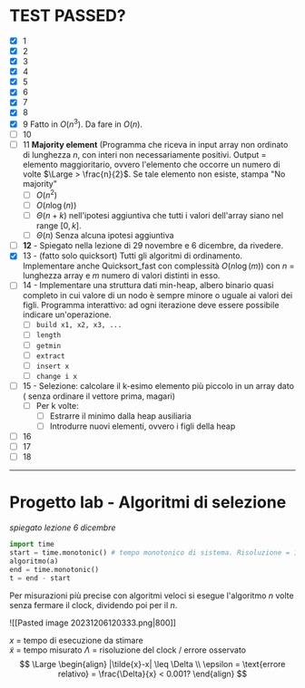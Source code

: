 # TEST PASSED? 
- [x] 1
- [x] 2
- [x] 3
- [x] 4
- [x] 5
- [x] 6
- [x] 7
- [x] 8 
- [x] 9 Fatto in $O(n^{3})$. Da fare in $O(n)$. 
- [ ] 10 
- [ ] 11 **Majority element** (Programma che riceva in input array non ordinato di lunghezza $n$, con interi non necessariamente positivi. Output = elemento maggioritario, ovvero l'elemento che occorre un numero di volte $\Large > \frac{n}{2}$. Se tale elemento non esiste, stampa "No majority"
	- [ ] $O(n^{2})$
	- [ ] $O(n\log(n))$
	- [ ] $\Theta(n+k)$ nell'ipotesi aggiuntiva che tutti i valori dell'array siano nel range $[0,k]$. 
	- [ ] $\Theta(n)$ Senza alcuna ipotesi aggiuntiva
- [ ] **12** - Spiegato nella lezione di 29 novembre e 6 dicembre, da rivedere. 
- [x] 13 - (fatto solo quicksort) Tutti gli algoritmi di ordinamento. Implementare anche Quicksort_fast con complessità $O(n \log (m))$ con $n$ = lunghezza array e $m$ numero di valori distinti in esso.  
- [ ] 14 - Implementare una struttura dati min-heap, albero binario quasi completo in cui valore di un nodo è sempre minore o uguale ai valori dei figli. Programma interattivo: ad ogni iterazione deve essere possibile indicare un'operazione. 
	- [ ] `build x1, x2, x3, ...`
	- [ ] `length`
	- [ ] `getmin`
	- [ ] `extract`
	- [ ] `insert x`
	- [ ] `change i x` 
- [ ] 15 - Selezione: calcolare il k-esimo elemento più piccolo in un array dato ( senza ordinare il vettore prima, magari)
	- [ ] Per k volte: 
		- [ ] Estrarre il minimo dalla heap ausiliaria
		- [ ] Introdurre nuovi elementi, ovvero i figli della heap 
- [ ] 16
- [ ] 17
- [ ] 18
---

# Progetto lab - Algoritmi di selezione
_spiegato lezione 6 dicembre_


```py
import time
start = time.monotonic() # tempo monotonico di sistema. Risoluzione = 1ms
algoritmo(a)
end = time.monotonic()
t = end - start
```

Per misurazioni più precise con algoritmi veloci si esegue l'algoritmo $n$ volte senza fermare il clock, dividendo poi per il $n$. 

![[Pasted image 20231206120333.png|800]]

$x$ = tempo di esecuzione da stimare  
$\tilde{x}$ = tempo misurato
$\Lambda$ = risoluzione del clock / errore osservato
$$
\Large
\begin{align}
|\tilde{x}-x| \leq \Delta   \\
\epsilon = \text{errore relativo} = \frac{\Delta}{x} < 0.001? 
\end{align}
$$